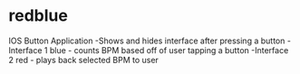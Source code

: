 # redblue
IOS Button Application
-Shows and hides interface after pressing a button
-Interface 1 blue - counts BPM based off of user tapping a button 
-Interface 2 red - plays back selected BPM to user 
